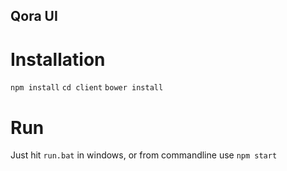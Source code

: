 ## Qora UI

# Installation
`npm install`
`cd client`
`bower install`
# Run
Just hit `run.bat` in windows, or from commandline use
`npm start`

